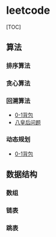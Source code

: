 # leetcode

[TOC]

## 算法

### 排序算法

### 贪心算法

### 回溯算法

* [0-1背包](src/main/java/algorithm/backtrack/Backpack_01.java)
* [八皇后问题](src/main/java/algorithm/backtrack/Cal8Queen.java)

### 动态规划

*  [0-1背包](src/main/java/algorithm/dp/Backpack_01.java)

## 数据结构

### 数组

### 链表

### 跳表

